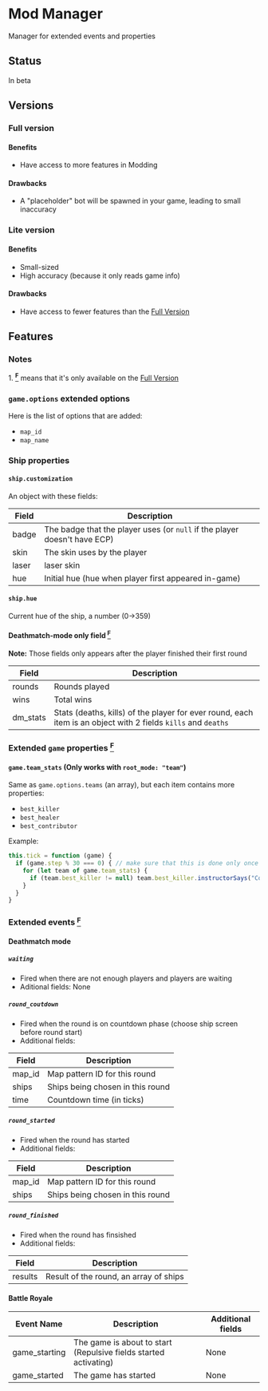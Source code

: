 # Mod Manager
Manager for extended events and properties

## Status
In beta
## Versions
### Full version
#### Benefits
* Have access to more features in Modding
#### Drawbacks
* A "placeholder" bot will be spawned in your game, leading to small inaccuracy

### Lite version
#### Benefits
* Small-sized
* High accuracy (because it only reads game info)
#### Drawbacks
* Have access to fewer features than the [Full Version](#full-version)

## Features
### Notes
<a id="1">1.</a> [**<sup>F</sup>**](#1) means that it's only available on the [Full Version](#full-version)
### `game.options` extended options

Here is the list of options that are added: 
* `map_id`
* `map_name`

### Ship properties

#### `ship.customization`

An object with these fields:

|Field|Description|
|-|-|
|badge|The badge that the player uses (or `null` if the player doesn't have ECP)|
|skin|The skin uses by the player|
|laser|laser skin|
|hue|Initial hue (hue when player first appeared in-game)|

#### `ship.hue`

Current hue of the ship, a number (0->359)

#### Deathmatch-mode only field [**<sup>F</sup>**](#1)
**Note:** Those fields only appears after the player finished their first round

|Field|Description|
|-|-|
|rounds|Rounds played|
|wins|Total wins|
|dm_stats|Stats (deaths, kills) of the player for ever round, each item is an object with 2 fields `kills` and `deaths`|

### Extended `game` properties [**<sup>F</sup>**](#1)

#### `game.team_stats` (Only works with `root_mode: "team"`)

Same as `game.options.teams` (an array), but each item contains more properties:

* `best_killer`
* `best_healer`
* `best_contributor`

Example:
```js
this.tick = function (game) {
  if (game.step % 30 === 0) { // make sure that this is done only once per second
    for (let team of game.team_stats) {
      if (team.best_killer != null) team.best_killer.instructorSays("Congratulations! You are the best killer on your team!")
    }
  }
}
```

### Extended events [**<sup>F</sup>**](#1)
#### Deathmatch mode

##### `waiting`
* Fired when there are not enough players and players are waiting
* Aditional fields: None
##### `round_coutdown`
* Fired when the round is on countdown phase (choose ship screen before round start)
* Additional fields:

|Field|Description|
|-|-|
|map_id|Map pattern ID for this round|
|ships|Ships being chosen in this round|
|time|Countdown time (in ticks)|

##### `round_started`
* Fired when the round has started
* Additional fields:

|Field|Description|
|-|-|
|map_id|Map pattern ID for this round|
|ships|Ships being chosen in this round|

##### `round_finished`
* Fired when the round has finsished
* Additional fields:

|Field|Description|
|-|-|
|results|Result of the round, an array of ships|

#### Battle Royale

|Event Name|Description|Additional fields|
|-|-|-|
|game_starting|The game is about to start (Repulsive fields started activating)|None|
|game_started|The game has started|None|
